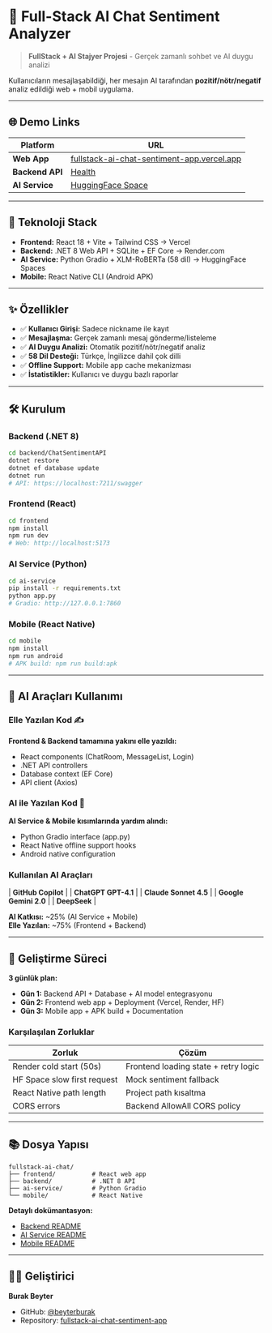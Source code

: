 # 🚀 Full-Stack AI Chat Sentiment Analyzer

> **FullStack + AI Stajyer Projesi** - Gerçek zamanlı sohbet ve AI duygu analizi

Kullanıcıların mesajlaşabildiği, her mesajın AI tarafından **pozitif/nötr/negatif** analiz edildiği web + mobil uygulama.

---

## 🌐 Demo Links

| Platform | URL |
|----------|-----|
| **Web App** | [fullstack-ai-chat-sentiment-app.vercel.app](https://fullstack-ai-chat-sentiment-app.vercel.app) |
| **Backend API** | [Health](https://fullstack-ai-chat-sentiment-app.onrender.com/health) |
| **AI Service** | [HuggingFace Space](https://beyterburak-sentiment-analysis-api.hf.space) |

---

## 🚀 Teknoloji Stack

- **Frontend:** React 18 + Vite + Tailwind CSS → Vercel
- **Backend:** .NET 8 Web API + SQLite + EF Core → Render.com
- **AI Service:** Python Gradio + XLM-RoBERTa (58 dil) → HuggingFace Spaces
- **Mobile:** React Native CLI (Android APK)

---

## ✨ Özellikler

- ✅ **Kullanıcı Girişi:** Sadece nickname ile kayıt
- ✅ **Mesajlaşma:** Gerçek zamanlı mesaj gönderme/listeleme  
- ✅ **AI Duygu Analizi:** Otomatik pozitif/nötr/negatif analiz
- ✅ **58 Dil Desteği:** Türkçe, İngilizce dahil çok dilli
- ✅ **Offline Support:** Mobile app cache mekanizması
- ✅ **İstatistikler:** Kullanıcı ve duygu bazlı raporlar

---

## 🛠️ Kurulum

### Backend (.NET 8)

```bash
cd backend/ChatSentimentAPI
dotnet restore
dotnet ef database update
dotnet run
# API: https://localhost:7211/swagger
```

### Frontend (React)

```bash
cd frontend
npm install
npm run dev
# Web: http://localhost:5173
```

### AI Service (Python)

```bash
cd ai-service
pip install -r requirements.txt
python app.py
# Gradio: http://127.0.0.1:7860
```

### Mobile (React Native)

```bash
cd mobile
npm install
npm run android
# APK build: npm run build:apk
```

---

## 🤖 AI Araçları Kullanımı

### Elle Yazılan Kod ✍️

**Frontend & Backend tamamına yakını elle yazıldı:**
- React components (ChatRoom, MessageList, Login)
- .NET API controllers
- Database context (EF Core)
- API client (Axios)

### AI ile Yazılan Kod 🤖

**AI Service & Mobile kısımlarında yardım alındı:**
- Python Gradio interface (app.py)
- React Native offline support hooks
- Android native configuration

### Kullanılan AI Araçları

| **GitHub Copilot** |
| **ChatGPT GPT-4.1** |
| **Claude Sonnet 4.5** |
| **Google Gemini 2.0** |
| **DeepSeek** | 

**AI Katkısı:** ~25% (AI Service + Mobile)  
**Elle Yazılan:** ~75% (Frontend + Backend)

---

## 📅 Geliştirme Süreci

**3 günlük plan:**

- **Gün 1:** Backend API + Database + AI model entegrasyonu
- **Gün 2:** Frontend web app + Deployment (Vercel, Render, HF)
- **Gün 3:** Mobile app + APK build + Documentation

### Karşılaşılan Zorluklar

| Zorluk | Çözüm |
|--------|-------|
| Render cold start (50s) | Frontend loading state + retry logic |
| HF Space slow first request | Mock sentiment fallback |
| React Native path length | Project path kısaltma |
| CORS errors | Backend AllowAll CORS policy |

---

## 📚 Dosya Yapısı

```
fullstack-ai-chat/
├── frontend/          # React web app
├── backend/           # .NET 8 API
├── ai-service/        # Python Gradio
└── mobile/            # React Native
```

**Detaylı dokümantasyon:**
- [Backend README](backend/README.md)
- [AI Service README](ai-service/README.md)
- [Mobile README](mobile/README.md)

---

## 👨‍💻 Geliştirici

**Burak Beyter**  
- GitHub: [@beyterburak](https://github.com/beyterburak)
- Repository: [fullstack-ai-chat-sentiment-app](https://github.com/beyterburak/fullstack-ai-chat-sentiment-app)
